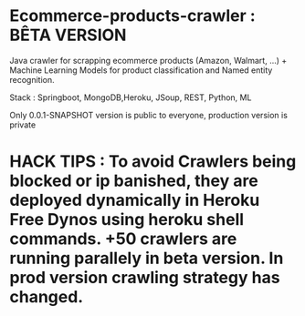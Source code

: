 # Ecommerce-products-crawler : BÊTA VERSION

Java crawler for scrapping ecommerce products (Amazon, Walmart, ...) + Machine Learning Models for product classification and Named entity recognition.

Stack : Springboot, MongoDB,Heroku, JSoup, REST, Python, ML

Only 0.0.1-SNAPSHOT version is public to everyone, production version is private

# HACK TIPS : To avoid Crawlers being blocked or ip banished, they are deployed dynamically in Heroku Free Dynos using heroku shell commands. +50 crawlers are running parallely in beta version. In prod version crawling strategy has changed.

